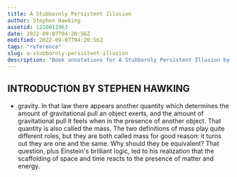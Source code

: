 ```yaml
---
title: A Stubbornly Persistent Illusion
author: Stephen Hawking
assetid: 1210011963
date: 2022-09-07T04:20:56Z
modified: 2022-09-07T04:20:56Z
tags: "reference"
slug: a-stubbornly-persistent-illusion
description: "Book annotations for A Stubbornly Persistent Illusion by Stephen Hawking"
---
```


## INTRODUCTION BY STEPHEN HAWKING

*  gravity. In that law there appears another quantity which determines the amount of gravitational pull an object exerts, and the amount of gravitational pull it feels when in the presence of another object. That quantity is also called the mass. The two definitions of mass play quite different roles, but they are both called mass for good reason: it turns out they are one and the same. Why should they be equivalent? That question, plus Einstein's brilliant logic, led to his realization that the scaffolding of space and time reacts to the presence of matter and energy.

